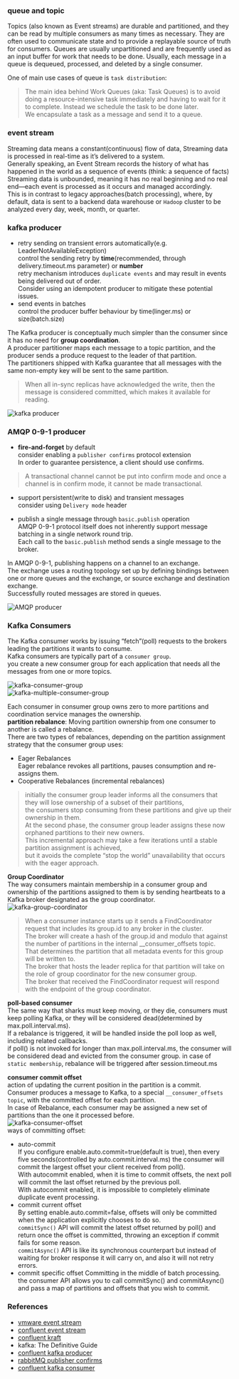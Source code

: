 ### queue and topic     
Topics (also known as Event streams) are durable and partitioned, and they can be read by multiple consumers as many times as necessary. They are often used to communicate state and to provide a replayable source of truth for consumers.
Queues are usually unpartitioned and are frequently used as an input buffer for work that needs to be done. Usually, each message in a queue is dequeued, processed, and deleted by a single consumer.    

One of main use cases of queue is `task distribution`:    
> The main idea behind Work Queues (aka: Task Queues) is to avoid doing a resource-intensive task immediately and having to wait for it to complete. Instead we schedule the task to be done later.     
> We encapsulate a task as a message and send it to a queue.

### event stream    
Streaming data means a constant(continuous) flow of data,  Streaming data is processed in real-time as it’s delivered to a system.     
Generally speaking, an Event Stream records the history of what has happened in the world as a sequence of events (think: a sequence of facts)     
Streaming data is unbounded, meaning it has no real beginning and no real end—each event is processed as it occurs and managed accordingly.     
This is in contrast to legacy approaches(batch processing), where, by default, data is sent to a backend data warehouse or `Hadoop` cluster to be analyzed every day, week, month, or quarter.    

### kafka producer
- retry sending on transient errors automatically(e.g. LeaderNotAvailableException)    
control the sending retry by **time**(recommended, through delivery.timeout.ms parameter) or **number**    
retry mechanism introduces `duplicate events` and may result in events being delivered out of order.    
Consider using an idempotent producer to mitigate these potential issues.    
- send events in batches    
control the producer buffer behaviour by time(linger.ms) or size(batch.size)

The Kafka producer is conceptually much simpler than the consumer since it has no need for **group coordination**.    
A producer partitioner maps each message to a topic partition, and the producer sends a produce request to the leader of that partition.     
The partitioners shipped with Kafka guarantee that all messages with the same non-empty key will be sent to the same partition.    

> When all in-sync replicas have acknowledged the write, then the message is considered committed, which makes it available for reading.   

![kafka producer](producer.png)    

### AMQP 0-9-1 producer
- **fire-and-forget** by default    
consider enabling a `publisher confirms` protocol extension          
In order to guarantee persistence, a client should use confirms.    
> A transactional channel cannot be put into confirm mode and once a channel is in confirm mode, it cannot be made transactional.

- support persistent(write to disk) and transient messages     
consider using `Delivery mode` header    

- publish a single message through `basic.publish` operation    
AMQP 0-9-1 protocol itself does not inherently support message batching in a single network round trip.      
Each call to the `basic.publish` method sends a single message to the broker.

In AMQP 0-9-1, publishing happens on a channel to an exchange.       
The exchange uses a routing topology set up by defining bindings between one or more queues and the exchange, or source exchange and destination exchange.       
Successfully routed messages are stored in queues.    

![AMQP producer](rabbitmq_amqp_model.png)    

### Kafka Consumers    
The Kafka consumer works by issuing “fetch”(poll) requests to the brokers leading the partitions it wants to consume.    
Kafka consumers are typically part of a `consumer group`.    
you create a new consumer group for each application that needs all the messages from one or more topics.     

![kafka-consumer-group](kafka-consumer-group.png)    
![kafka-multiple-consumer-group](kafka-multiple-consumer-group.png)   

Each consumer in consumer group owns zero to more partitions and coordination service manages the ownership.    
**partition rebalance**: Moving partition ownership from one consumer to another is called a rebalance.    
There are two types of rebalances, depending on the partition assignment strategy that the consumer group uses:    
- Eager Rebalances    
Eager rebalance revokes all partitions, pauses consumption and re-assigns them.     
- Cooperative Rebalances (incremental rebalances)     
> initially the consumer group leader informs all the consumers that they will lose ownership of a subset of their partitions,     
> the consumers stop consuming from these partitions and give up their ownership in them.     
> At the second phase, the consumer group leader assigns these now orphaned partitions to their new owners.      
> This incremental approach may take a few iterations until a stable partition assignment is achieved,     
> but it avoids the complete “stop the world” unavailability that occurs with the eager approach.    

**Group Coordinator**     
The way consumers maintain membership in a consumer group and ownership of the partitions assigned to them is by sending heartbeats to a Kafka broker designated as the group coordinator.    
![kafka-group-coordinator](kafka-group-coordinator.png)
> When a consumer instance starts up it sends a FindCoordinator request that includes its group.id to any broker in the cluster.     
> The broker will create a hash of the group.id and modulo that against the number of partitions in the internal __consumer_offsets topic.      
> That determines the partition that all metadata events for this group will be written to.     
> The broker that hosts the leader replica for that partition will take on the role of group coordinator for the new consumer group.     
> The broker that received the FindCoordinator request will respond with the endpoint of the group coordinator.     

**poll-based consumer**    
The same way that sharks must keep moving, or they die, consumers must keep polling Kafka, or they will be considered dead(determined by max.poll.interval.ms).        
If a rebalance is triggered, it will be handled inside the poll loop as well, including related callbacks.    
if poll() is not invoked for longer than max.poll.interval.ms, the consumer will be considered dead and evicted from the consumer group. 
in case of `static membership`, rebalance will be triggered after session.timeout.ms

**consumer commit offset**    
action of updating the current position in the partition is a commit.    
Consumer produces a message to Kafka, to a special `__consumer_offsets topic`, with the committed offset for each partition.      
In case of Rebalance, each consumer may be assigned a new set of partitions than the one it processed before.   
![kafka-consumer-offset](kafka-consumer-offset-commit.png)    
ways of committing offset:  
- auto-commit    
If you configure enable.auto.commit=true(default is true), then every five seconds(controlled by auto.commit.interval.ms) the consumer will commit the largest offset your client received from poll().   
With autocommit enabled, when it is time to commit offsets, the next poll will commit the last offset returned by the previous poll.   
With autocommit enabled, it is impossible to completely eliminate duplicate event processing.    
- commit current offset    
By setting enable.auto.commit=false, offsets will only be committed when the application explicitly chooses to do so.   
`commitSync()` API will commit the latest offset returned by poll() and return once the offset is committed, throwing an exception if commit fails for some reason.    
`commitAsync()` API is like its synchronous counterpart but instead of waiting for broker response it will carry on, and also it will not retry errors.    
- commit specific offset
Committing in the middle of batch processing.   
the consumer API allows you to call commitSync() and commitAsync() and pass a map of partitions and offsets that you wish to commit.    

### References
- [vmware event stream](https://tanzu.vmware.com/event-streaming)
- [confluent event stream](https://developer.confluent.io/patterns/event-stream/event-stream/)
- [confluent kraft](https://developer.confluent.io/learn/kraft/)
- kafka: The Definitive Guide 
- [confluent kafka producer](https://docs.confluent.io/platform/current/clients/producer.html)
- [rabbitMQ publisher confirms](https://www.rabbitmq.com/confirms.html)
- [confluent kafka consumer](https://developer.confluent.io/courses/architecture/consumer-group-protocol/)